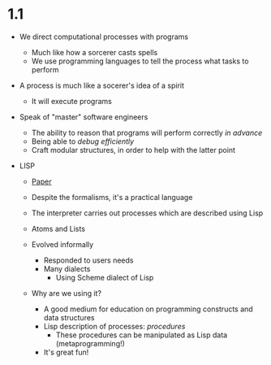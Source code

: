 # 1.1

- We direct computational processes with programs
  - Much like how a sorcerer casts spells
  - We use programming languages to tell the process what tasks to perform

- A process is much like a socerer's idea of a spirit
  - It will execute programs

- Speak of "master" software engineers
  - The ability to reason that programs will perform correctly *in advance*
  - Being able to *debug efficiently*
  - Craft modular structures, in order to help with the latter point

- LISP
  - [Paper](http://www-formal.stanford.edu/jmc/recursive.pdf)
  - Despite the formalisms, it's a practical language
  - The interpreter carries out processes which are described using Lisp
  - Atoms and Lists
  - Evolved informally
    - Responded to users needs
    - Many dialects
      - Using Scheme dialect of Lisp

  - Why are we using it?
    - A good medium for education on programming constructs and data structures
    - Lisp description of processes: *procedures*
      - These procedures can be manipulated as Lisp data (metaprogramming!)
    - It's great fun!
